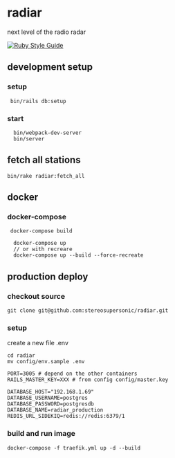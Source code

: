 
# radiar
next level of the radio radar

[![Ruby Style Guide](https://img.shields.io/badge/code_style-standard-brightgreen.svg)](https://github.com/testdouble/standard)

## development setup

### setup 

```
 bin/rails db:setup
```

### start 

``` 
  bin/webpack-dev-server
  bin/server

```


## fetch all stations

```
bin/rake radiar:fetch_all
```

## docker

### docker-compose

```
 docker-compose build
```

```
  docker-compose up
  // or with recreare
  docker-compose up --build --force-recreate
```

## production deploy

### checkout source

```
git clone git@github.com:stereosupersonic/radiar.git
```

### setup


create a new file .env
```
cd radiar
mv config/env.sample .env
```

```
PORT=3005 # depend on the other containers
RAILS_MASTER_KEY=XXX # from config config/master.key

DATABASE_HOST="192.168.1.69"
DATABASE_USERNAME=postgres
DATABASE_PASSWORD=postgresdb
DATABASE_NAME=radiar_production
REDIS_URL_SIDEKIQ=redis://redis:6379/1
```


### build and run image

```
docker-compose -f traefik.yml up -d --build 
```
